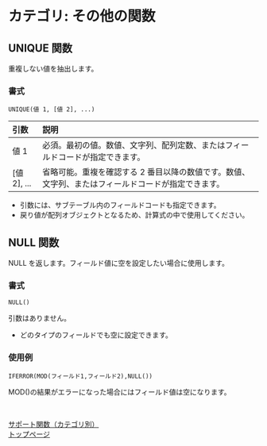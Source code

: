 # カテゴリ: その他の関数

## UNIQUE 関数

重複しない値を抽出します。

### 書式

    UNIQUE(値 1, [値 2], ...)

| 引数       | 説明         |
|:-----------|:------------|
|値 1       |必須。最初の値。数値、文字列、配列定数、またはフィールドコードが指定できます。|
|[値 2], ...|省略可能。重複を確認する 2 番目以降の数値です。数値、文字列、またはフィールドコードが指定できます。|

* 引数には、サブテーブル内のフィールドコードも指定できます。
* 戻り値が配列オブジェクトとなるため、計算式の中で使用してください。

## NULL 関数

NULL を返します。フィールド値に空を設定したい場合に使用します。

### 書式

    NULL()

引数はありません。

* どのタイプのフィールドでも空に設定できます。

### 使用例

    IFERROR(MOD(フィールド1,フィールド2),NULL())

MOD()の結果がエラーになった場合にはフィールド値は空になります。

<br />

[サポート関数（カテゴリ別）](categoly-list.md)  
[トップページ](index.md)
